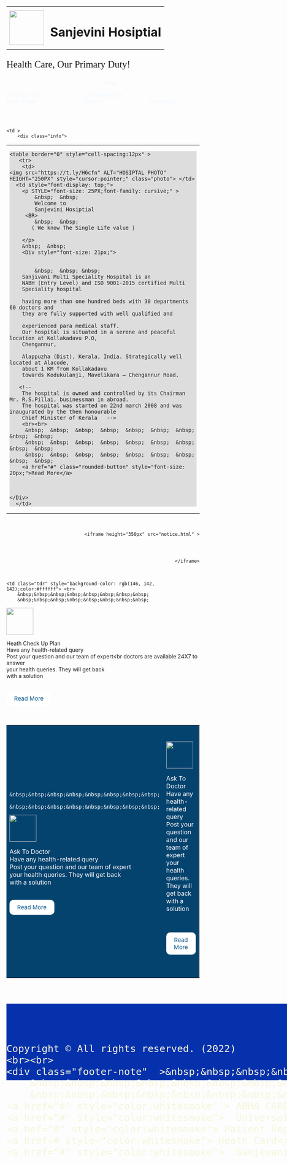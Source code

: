 
<html>
<head>
<style>
photo{
    border-radius:30px;
    border-bottom: #000;
}
img:hover{
    transform:scale(1.1);
    z-index: 3;
    border-radius: 20px;
}


.Tab {
  display: inline-block;
  padding: 10px 30px;
  font-size: 15px;
  text-align: center;
  text-decoration: none;
  border-radius: 60px;
  background-color: #ffffff;
  color: #08578b;
  cursor:;
  border: none;
  height:325px
}






.foot1{color:black;background-color:rgb(19, 166, 224);width:100%;height:5%}


.foot2{color:black;background-color:rgb(5, 49, 172)width:100%;height:5%}


.bl{background-color: #2980b9;}
.rounded-button {
  display: inline-block;
  padding: 10px 20px;
  font-size: 15px;
  text-align: center;
  text-decoration: none;
  border-radius: 10px;
  background-color: #ffffff;
  color: #08578b;
  cursor: pointer;
  border: none;
}


.rounded-button:hover {
  background-color: #2980b9;
  color:#ffffff;
}




    body {
  border: 2px solid #000; /* You can customize the border width and color */
  margin: 0; /* Remove default body margin to ensure the border covers the entire viewport */
  padding: 0; /* Remove default body padding for consistency */
  border-radius: 50px;}
}




   
    .info{font-family:'Franklin Gothic Medium', 'Arial Narrow', Arial, sans-serif;}
    .sologan{font-family: cursive;
    font-size: 25px;}
    .frame{align: right;
        text-align:right;
     
    }




.Menu{background-color: rgba(4, 22, 78, 0.904);color:rgb(247, 244, 244)2);
       box-shado: 0 0 0  8px rgb(41, 41, 41);
         height: 50px;
         font-size: 25px;
        width:1980px;
    height:70px;
    border-radius: 80px;}


         
.ho{color:rgb(240, 88, 50)}
a {text-decoration: none;}
.menu{word-spacing:120px ;text-decoration:none}


.tdr{padding-left: 49px;padding-right: 12px;}


.Home-Doctor{font-family: Arial, Helvetica, sans-serif;
            font-size: 17px;}


 .postion{ position: relative;
  top: 10px;
  left: 20px;}          
</style>




</head>




<body>


<div class="postion">
<table border="0">


<tr>
    <td>
<img src="https://rb.gy/a9lpf3" height="90px"></td>
<td>
<h1 class="ho"> Sanjevini Hosiptial  </h1></td>


</tr>


</table>
<p class="sologan">Health Care, Our Primary Duty!</p>


<div class=menu >
    &nbsp;
<a href=# class="men" style="color: aliceblue;"> Home </a>




<a href=#  class="men" style="color: aliceblue;">E-Consultancy </a>
<a href=# class="men"  style="color: aliceblue;">Emeregency </a>
<a href=#  class="men" style="color: aliceblue;" >Login_Page</a>
<a href=#  class="men" style="color: aliceblue;"  >Gallery </a>
<a href=#  class="men" style="color: aliceblue;"  >Contact_Us </a>




</div>
 <br><br>
</div>      
                 
<table border="0"  >
<tr>






    <td >
        <div class="info">
     


<td>
      <!--Curcly backet for details OPEn  -->
<div class="Tab" style="background-color:rgb(221, 221, 221);">
   


    <table border="0" style="cell-spacing:12px" >
       <tr>
        <td>  
    <img src="https://t.ly/H6cfn" ALT="HOSIPTAL PHOTO" HEIGHT="250PX" style="cursor:pointer;" class="photo"> </td>
      <td style="font-display: top;">
        <p STYLE="font-size: 25PX;font-family: cursive;" >
            &nbsp;  &nbsp;  
            Welcome to
            Sanjevini Hosiptial
         <BR>
            &nbsp;  &nbsp;  
           ( We know The Single Life value )
     
        </p>
        &nbsp;  &nbsp;  
        <Div style="font-size: 21px;">


            &nbsp;  &nbsp; &nbsp;  
        Sanjivani Multi Speciality Hospital is an
        NABH (Entry Level) and ISO 9001-2015 certified Multi
        Speciality hospital
       
        having more than one hundred beds with 30 departments 60 doctors and
        they are fully supported with well qualified and
       
        experienced para medical staff.
        Our hospital is situated in a serene and peaceful location at Kollakadavu P.O,
        Chengannur,
       
        Alappuzha (Dist), Kerala, India. Strategically well located at Alacode,
        about 1 KM from Kollakadavu
        towards Kodukulanji, Mavelikara – Chengannur Road.
         
       <!--
        The hospital is owned and controlled by its Chairman Mr. R.S.Pillai. businessman in abroad.
        The hospital was started on 22nd march 2008 and was inaugurated by the then honourable
        Chief Minister of Kerala   -->
        <br><br>
         &nbsp;  &nbsp;  &nbsp;  &nbsp;  &nbsp;  &nbsp;  &nbsp;  &nbsp;  &nbsp;
         &nbsp;  &nbsp;  &nbsp;  &nbsp;  &nbsp;  &nbsp;  &nbsp;  &nbsp;  &nbsp;
         &nbsp;  &nbsp;  &nbsp;  &nbsp;  &nbsp;  &nbsp;  &nbsp;  &nbsp;  &nbsp;
        <a href="#" class="rounded-button" style="font-size: 20px;">Read More</a>


                   
    </Div>
      </td>
     
</tr>
</td>


</table>
&nbsp;  &nbsp; &nbsp;
</div>
<td>
<div class="frame" >




    <iframe height="350px" src="notice.html" >




    </iframe>
</div>
</td>




</td>
</div>
</table>
</div>
<br>


<!--More deatils Contains and Attractive -->


<table border="0" class="tdr">


<tr>
    <td class="tdr" style="background-color: #03436e;color:#ffffff">
        <div >
        <br>


        &nbsp;&nbsp;&nbsp;&nbsp;&nbsp;&nbsp;&nbsp;&nbsp;
        &nbsp;&nbsp;&nbsp;&nbsp;&nbsp;&nbsp;&nbsp;&nbsp;
   <img src="https://rb.gy/z01qlm" height="70px" align="center">


   <p>
    <div class="Home-Doctor" >
     Ask To Doctor <br>
    Have any health-related query <br>
   Post your question and our team of expert<br
    doctors are available 24X7 to answer<br>
    your health queries. They will get back<br>
    with a solution
   </p>


<br>
   <a href="#" class="rounded-button">Read More</a><br><br><br>
</td> </div>






    <td class="tdr" style="background-color: rgb(146, 142, 142);color:#ffffff"> <br>
        &nbsp;&nbsp;&nbsp;&nbsp;&nbsp;&nbsp;&nbsp;&nbsp;
        &nbsp;&nbsp;&nbsp;&nbsp;&nbsp;&nbsp;&nbsp;&nbsp;
       
   <img src="https://rb.gy/osrlqu" height="70px" align="center">


   <p>
    <div class="Home-Doctor" >
       
   Heath Check Up Plan <br>
    Have any health-related query <br>
   Post your question and our team of expert<br
    doctors are available 24X7 to answer<br>
    your health queries. They will get back<br>
    with a solution
   </p>


<br>
   <a href="#" class="rounded-button">Read More </a><br><br><br>
</div>
    </td>


<td class="tdr" style="background-color: #03436e;color:#ffffff">
    <br>
        &nbsp;&nbsp;&nbsp;&nbsp;&nbsp;&nbsp;&nbsp;&nbsp;
        &nbsp;&nbsp;&nbsp;&nbsp;&nbsp;&nbsp;&nbsp;&nbsp;
   <img src="https://t.ly/sNyJf" height="70px" align="center">


   <p>
    <div class="Home-Doctor" >
     Ask To Doctor <br>
    Have any health-related query <br>
   Post your question and our team of expert<br
    doctors are available 24X7 to answer<br>
    your health queries. They will get back<br>
    with a solution
   </p>
<br>


   <a href="#" class="rounded-button">Read More </a><br><br><br>
</div>
    </td>
    <td class="tdr" style="background-color: rgb(146, 142, 142);color:#ffffff">
        <br>
        &nbsp;&nbsp;&nbsp;&nbsp;&nbsp;&nbsp;&nbsp;&nbsp;
        &nbsp;&nbsp;&nbsp;&nbsp;&nbsp;&nbsp;&nbsp;&nbsp;
   <img src="https://t.ly/UjZOH" height="70px" align="center">


   <p>
    <div class="Home-Doctor" >
     Ask To Doctor <br>
    Have any health-related query <br>
   Post your question and our team of expert<br
    doctors are available 24X7 to answer<br>
    your health queries. They will get back<br>
    with a solution
   </p>


<br>
   <a href="#" class="rounded-button">Read More</a><br><br><br>
</div>
    </td>


   




</tr>
</table>
<br><br><br>


<footer class="foot1">


</footer>


<footer style="color:black;background-color:rgb(5, 49, 172);width:7000px;height:200px;color:beige
 ; font-size: 30px;">
<br>
&nbsp;&nbsp;&nbsp;&nbsp;&nbsp;&nbsp;&nbsp;&nbsp;&nbsp;&nbsp;&nbsp;&nbsp;&nbsp;&nbsp;&nbsp;&nbsp;
&nbsp;&nbsp;&nbsp;&nbsp;&nbsp;&nbsp;&nbsp;&nbsp;&nbsp;&nbsp;&nbsp;&nbsp;&nbsp;&nbsp;&nbsp;&nbsp;
&nbsp;&nbsp;&nbsp;&nbsp;&nbsp;&nbsp;&nbsp;&nbsp;&nbsp;&nbsp;&nbsp;&nbsp;&nbsp;&nbsp;&nbsp;&nbsp;
&nbsp;&nbsp;&nbsp;&nbsp;&nbsp;&nbsp;&nbsp;&nbsp;&nbsp;&nbsp;&nbsp;&nbsp;&nbsp;&nbsp;&nbsp;&nbsp;
&nbsp;&nbsp;&nbsp;&nbsp;&nbsp;&nbsp;&nbsp;&nbsp;&nbsp;&nbsp;&nbsp;&nbsp;&nbsp;&nbsp;&nbsp;&nbsp;
&nbsp;&nbsp;&nbsp;&nbsp;&nbsp;&nbsp;&nbsp;




    Copyright © All rights reserved. (2022)
    <br><br>
    <div class="footer-note"  >&nbsp;&nbsp;&nbsp;&nbsp;&nbsp;&nbsp;&nbsp;&nbsp;&nbsp;&nbsp;&nbsp;&nbsp;&nbsp;&nbsp;&nbsp;&nbsp;
        &nbsp;&nbsp;&nbsp;&nbsp;&nbsp;&nbsp;&nbsp;&nbsp;&nbsp;&nbsp;&nbsp;&nbsp;&nbsp;&nbsp;&nbsp;&nbsp;
        &nbsp;&nbsp;&nbsp;&nbsp;&nbsp;&nbsp;&nbsp;&nbsp;&nbsp;&nbsp;&nbsp;&nbsp;&nbsp;&nbsp;&nbsp;&nbsp;
    <a href="#" style="color:whitesmoke" > ABHA CARD</a> &nbsp;&nbsp;&nbsp;&nbsp;&nbsp;&nbsp;&nbsp;&nbsp;
    <a href="#" style="color:whitesmoke">  Universal Id </a>&nbsp;&nbsp;&nbsp;&nbsp;&nbsp;&nbsp;&nbsp;&nbsp;
    <a hef="#" style="color:whitesmoke"> Patient Report </a> &nbsp;&nbsp;&nbsp;&nbsp;&nbsp;&nbsp;&nbsp;&nbsp;
    <a href=# style="color:whitesmoke"> Heath Card</a>&nbsp;&nbsp;&nbsp;&nbsp;&nbsp;&nbsp;&nbsp;&nbsp;
    <a href="#" style="color:whitesmoke">  Sanjevani Card</a>&nbsp;&nbsp;&nbsp;&nbsp;&nbsp;&nbsp;&nbsp;&nbsp;
</div>
</footer>
</body>
